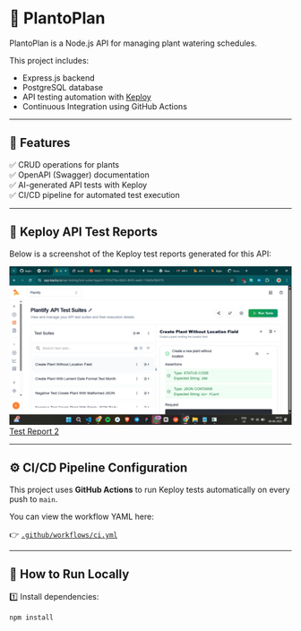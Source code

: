 # 🌿 PlantoPlan

PlantoPlan is a Node.js API for managing plant watering schedules.

This project includes:
- Express.js backend
- PostgreSQL database
- API testing automation with [Keploy](https://keploy.io)
- Continuous Integration using GitHub Actions

---

## 🚀 Features

✅ CRUD operations for plants  
✅ OpenAPI (Swagger) documentation  
✅ AI-generated API tests with Keploy  
✅ CI/CD pipeline for automated test execution

---

## 🧪 Keploy API Test Reports

Below is a screenshot of the Keploy test reports generated for this API:

![Keploy Test Report](testreport.png)
[Test Report 2](testdrive.png)
<!-- 🔼 Replace ./cov.png with the actual path to your screenshot file -->

---

## ⚙️ CI/CD Pipeline Configuration

This project uses **GitHub Actions** to run Keploy tests automatically on every push to `main`.

You can view the workflow YAML here:

👉 [`.github/workflows/ci.yml`](https://github.com/maverickjit/plantoplan/blob/main/.github/workflows/ci.yml)
<!-- 🔼 Make sure this URL matches your repository path -->

---

## 🚦 How to Run Locally

1️⃣ Install dependencies:

```bash
npm install
